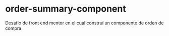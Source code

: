 # order-summary-component
Desafio de front end mentor en el cual construí un componente de orden de compra
